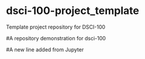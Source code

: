 # dsci-100-project_template
Template project repository for DSCI-100

#A repository demonstration for dsci-100

#A new line added from Jupyter
